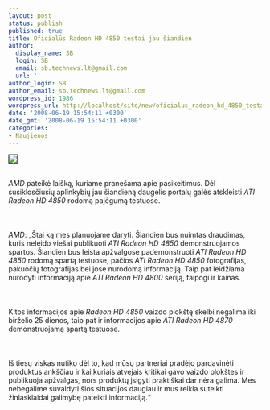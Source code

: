 ```yaml
---
layout: post
status: publish
published: true
title: Oficialūs Radeon HD 4850 testai jau šiandien
author:
  display_name: SB
  login: SB
  email: sb.technews.lt@gmail.com
  url: ''
author_login: SB
author_email: sb.technews.lt@gmail.com
wordpress_id: 1986
wordpress_url: http://localhost/site/new/oficialus_radeon_hd_4850_testai_jau_siandien/
date: '2008-06-19 15:54:11 +0300'
date_gmt: '2008-06-19 15:54:11 +0300'
categories:
- Naujienos
---
```

<div class="imgright"><img src="http://tbn0.google.com/images?q=tbn:H-uMg6o-nFSkAM:http://www.rage3d.com/reviews/video/hishd3870x2cfx_p1/pics/ati_logo.png" border="1"></div>
<p><br><i>AMD</i> pateikė laišką, kuriame pranešama apie pasikeitimus. Dėl susiklosčiusių aplinkybių jau šiandieną daugelis portalų galės atskleisti <i>ATI Radeon HD 4850</i> rodomą pajėgumą testuose.<br />
<br><br />
<br><i>AMD</i>: „Štai ką mes planuojame daryti. Šiandien bus nuimtas draudimas, kuris neleido viešai publikuoti <i>ATI Radeon HD 4850</i> demonstruojamos spartos. Šiandien bus leista apžvalgose pademonstruoti <i>ATI Radeon HD 4850</i> rodomą spartą testuose, pačios <i>ATI Radeon HD 4850</i> fotografijas, pakuočių fotografijas bei jose nurodomą informaciją. Taip pat leidžiama nurodyti informaciją apie <i>ATI Radeon HD 4800</i> seriją, taipogi ir kainas.<br />
<br><br />
<br>Kitos informacijos apie <i>Radeon HD 4850</i> vaizdo plokštę skelbi negalima iki birželio 25 dienos, taip pat ir informacijos apie <i>ATI Radeon HD 4870</i> demonstruojamą spartą testuose.<br />
<br><br />
<br>Iš tiesų viskas nutiko dėl to, kad mūsų partneriai pradėjo pardavinėti produktus ankščiau ir kai kuriais atvejais kritikai gavo vaizdo plokštes ir publikuoja apžvalgas, nors produktų įsigyti praktiškai dar nėra galima. Mes nebegalime suvaldyti šios situacijos daugiau ir mus reikia suteikti žiniasklaidai galimybę pateikti informaciją.“<br />
<br><br />
<br><br />
<br><br />
<br></p>
